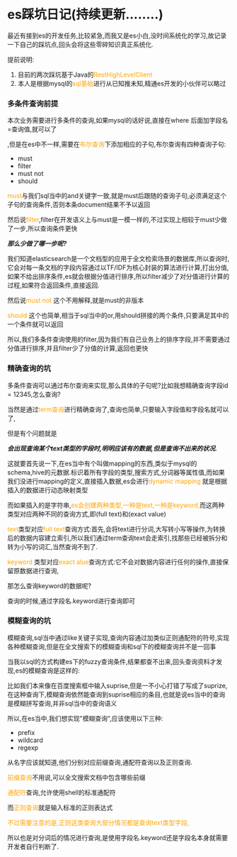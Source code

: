 # es踩坑日记(持续更新........)

最近有接到es的开发任务,比较紧急,而我又是es小白,没时间系统化的学习,故记录一下自己的踩坑点,回头会将这些零碎知识真正系统化.

提前说明:

1. 目前的两次踩坑基于Java的<font color= #FFA500>RestHighLevelClient</font>
2. 本人是根据mysql的<font color= #FFA500>sql基础</font>进行从已知推未知,精通es开发的小伙伴可以略过

### 多条件查询前提

本次业务需要进行多条件的查询,如果mysql的话好说,直接在where 后面加字段名=查询值,就可以了

,但是在es中不一样,需要在<font color= #FFA500>布尔查询</font>下添加相应的子句,布尔查询有四种查询子句:

- must
- filter
- must not
- should

<font color= #FFA500>must</font>与我们sql当中的and关键字一致,就是must后跟随的查询子句,必须满足这个子句的查询条件,否则本条document结果不予以返回

然后说<font color= #FFA500>filter</font>,filter在开发语义上与must是一模一样的,不过实现上相较于must少做了一步,所以查询条件更快

***那么少做了哪一步呢?***

我们知道elasticsearch是一个文档型的应用于全文检索场景的数据库,所以查询时,它会对每一条文档的字段内容通过以TF/IDF为核心封装的算法进行计算,打出分值,如果不给出排序条件,es就会根据分值进行排序,所以filter减少了对分值进行计算的过程,如果符合返回条件,直接返回.

然后说<font color= #FFA500>must not</font> 这个不用解释,就是must的非版本

<font color= #FFA500>should</font> 这个也简单,相当于sql当中的or,用should拼接的两个条件,只要满足其中的一个条件就可以返回

所以,我们多条件查询使用的filter,因为我们有自己业务上的排序字段,并不需要通过分值进行排序,并且filter少了分值的计算,返回也更快

### 精确查询的坑

多条件查询可以通过布尔查询来实现,那么具体的子句呢?比如我想精确查询字段id = 12345,怎么查询?

当然是通过<font color= #FFA500>term查询</font>进行精确查询了,查询也简单,只要输入字段值和字段名就可以了,

但是有个问题就是

***会出现查询某个text类型的字段时,明明应该有的数据,但是查询不出来的状况.***

这就要首先说一下,在es当中有个叫做mapping的东西,类似于mysql的schema,hive的元数据.标识着所有字段的类型,搜索方式,分词器等属性值,而如果我们没进行mapping的定义,直接插入数据,es会进行<font color= #FFA500>dynamic mapping</font> 就是根据插入的数据进行动态映射类型

而如果插入的是字符串,<font color= #FFA500>es会创建两种类型,一种是text,一种是keyword,</font>而这两种类型对应两种不同的查询方式,即(full text)和(exact value)

<font color= #FFA500>text</font>类型对应<font color= #FFA500>full text</font>查询方式:首先,会将text进行分词,大写转小写等操作,为转换后的数据内容建立索引,所以我们通过term查询text会走索引,找那些已经被拆分和转为小写的词汇,当然查询不到了.

<font color= #FFA500>keyword</font> 类型对应<font color= #FFA500>exact alue</font>查询方式:它不会对数据内容进行任何的操作,直接保留原数据进行查询,

那怎么查询keyword的数据呢? 

查询的时候,通过字段名.keyword进行查询即可

### 模糊查询的坑

模糊查询,sql当中通过like关键子实现,查询内容通过加类似正则通配符的符号,实现各种模糊查询,但是在全文搜索下的模糊查询和sql下的模糊查询并不是一回事

当我以sql的方式构建es下的fuzzy查询条件,结果都查不出来,回头查询资料才发现,es的模糊查询是这样的:

比如我们本来像在百度搜索框中输入suprise,但是一不小心打错了写成了suprize,在这种查询下,模糊查询依然能查询到suprise相应的条目,也就是说es当中的查询是模糊拼写查询,并非sql当中的查询语义

所以,在es当中,我们想实现"模糊查询",应该使用以下三种:

- prefix
- wildcard
- regexp

从名字应该就知道,他们分别对应前缀查询,通配符查询以及正则查询.

<font color= #FFA500>前缀查询</font>不用说,可以全文搜索文档中包含哪些前缀

<font color= #FFA500>通配符</font>查询,允许使用shell的标准通配符

而<font color= #FFA500>正则查询</font>就是输入标准的正则表达式

<font color= #FFA500>不过需要注意的是,正则这类查询大部分情况都是查询text类型字段,</font>

所以也是对分词后的情况进行查询,是使用字段名.keyword还是字段名本身就需要开发者自行判断了.